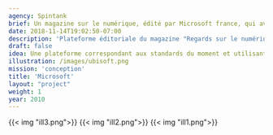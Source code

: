 ```yaml
---
agency: Spintank
brief: Un magazine sur le numérique, édité par Microsoft france, qui avait besoin 'd'être' numérique.
date: 2018-11-14T19:02:50-07:00
description: 'Plateforme éditoriale du magazine "Regards sur le numérique"'
draft: false
idea: Une plateforme correspondant aux standards du moment et utilisant les technologies Microsoft.
illustration: /images/ubisoft.png
mission: 'conception'
title: 'Microsoft'
layout: "project"
weight: 1
year: 2010
---
```

{{< img "ill3.png">}}
{{< img "ill2.png">}}
{{< img "ill1.png">}}



